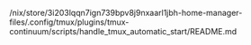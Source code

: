 /nix/store/3i203lqqn7ign739bpv8j9nxaarl1jbh-home-manager-files/.config/tmux/plugins/tmux-continuum/scripts/handle_tmux_automatic_start/README.md